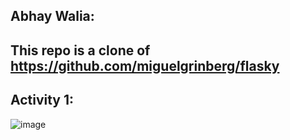 ## Abhay Walia:                                                                                                                               
## This repo is a clone of https://github.com/miguelgrinberg/flasky

## Activity 1:
![image](https://github.com/AbhayWalia/ECE444-F2023-Lab1/assets/94670623/ef27c1df-ffe1-4a0c-a712-0484064175b4)

